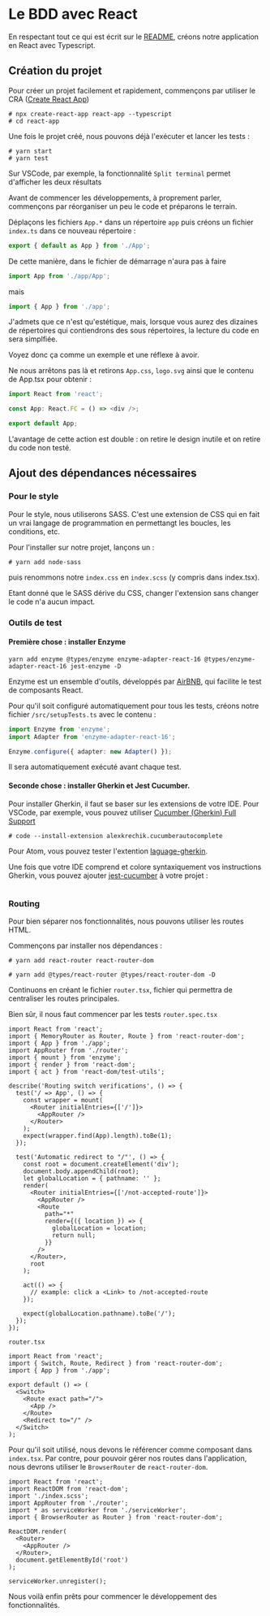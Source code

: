 # Le BDD avec React

En respectant tout ce qui est écrit sur le [README](../README.md), créons notre application en React avec Typescript.

## Création du projet

Pour créer un projet facilement et rapidement, commençons par utiliser le CRA ([Create React App](https://github.com/facebook/create-react-app))

```shell
# npx create-react-app react-app --typescript
# cd react-app
```

Une fois le projet créé, nous pouvons déjà l'exécuter et lancer les tests :

```shell
# yarn start
# yarn test
```

Sur VSCode, par exemple, la fonctionnalité `Split terminal` permet d'afficher les deux résultats

Avant de commencer les développements, à proprement parler, commençons par réorganiser un peu le code et préparons le terrain.

Déplaçons les fichiers `App.*` dans un répertoire `app` puis créons un fichier `index.ts` dans ce nouveau répertoire :

```typescript
export { default as App } from './App';
```

De cette manière, dans le fichier de démarrage n'aura pas à faire

```typescript
import App from './app/App';
```

mais

```typescript
import { App } from './app';
```

J'admets que ce n'est qu'estétique, mais, lorsque vous aurez des dizaines de répertoires qui contiendrons des sous répertoires, la lecture du code en sera simplfiée.

Voyez donc ça comme un exemple et une réflexe à avoir.

Ne nous arrêtons pas là et retirons `App.css`, `logo.svg` ainsi que le contenu de App.tsx pour obtenir :

```typescript
import React from 'react';

const App: React.FC = () => <div />;

export default App;
```

L'avantage de cette action est double : on retire le design inutile et on retire du code non testé.

## Ajout des dépendances nécessaires

### Pour le style

Pour le style, nous utiliserons SASS. C'est une extension de CSS qui en fait un vrai langage de programmation en permettangt les boucles, les conditions, etc.

Pour l'installer sur notre projet, lançons un :

```shell
# yarn add node-sass
```

puis renommons notre `index.css` en `index.scss` (y compris dans index.tsx).

Etant donné que le SASS dérive du CSS, changer l'extension sans changer le code n'a aucun impact.

### Outils de test

#### Première chose : installer Enzyme

```shell
yarn add enzyme @types/enzyme enzyme-adapter-react-16 @types/enzyme-adapter-react-16 jest-enzyme -D
```

Enzyme est un ensemble d'outils, développés par [AirBNB](https://github.com/airbnb/enzyme), qui facilite le test de composants React.

Pour qu'il soit configuré automatiquement pour tous les tests, créons notre fichier `/src/setupTests.ts` avec le contenu :

```typescript
import Enzyme from 'enzyme';
import Adapter from 'enzyme-adapter-react-16';

Enzyme.configure({ adapter: new Adapter() });
```

Il sera automatiquement exécuté avant chaque test.

#### Seconde chose : installer Gherkin et Jest Cucumber.

Pour installer Gherkin, il faut se baser sur les extensions de votre IDE. Pour VSCode, par exemple, vous pouvez utiliser [Cucumber (Gherkin) Full Support](https://marketplace.visualstudio.com/items?itemName=alexkrechik.cucumberautocomplete)

```shell
# code --install-extension alexkrechik.cucumberautocomplete
```

Pour Atom, vous pouvez tester l'extention [laguage-gherkin](https://atom.io/packages/language-gherkin).

Une fois que votre IDE comprend et colore syntaxiquement vos instructions Gherkin, vous pouvez ajouter [jest-cucumber](https://github.com/bencompton/jest-cucumber) à votre projet :

```shell

```

### Routing

Pour bien séparer nos fonctionnalités, nous pouvons utiliser les routes HTML.

Commençons par installer nos dépendances :

```shell
# yarn add react-router react-router-dom
```

```shell
# yarn add @types/react-router @types/react-router-dom -D
```

Continuons en créant le fichier `router.tsx`, fichier qui permettra de centraliser les routes principales.

Bien sûr, il nous faut commencer par les tests
`router.spec.tsx`

```tsx
import React from 'react';
import { MemoryRouter as Router, Route } from 'react-router-dom';
import { App } from './app';
import AppRouter from './router';
import { mount } from 'enzyme';
import { render } from 'react-dom';
import { act } from 'react-dom/test-utils';

describe('Routing switch verifications', () => {
  test('/ => App', () => {
    const wrapper = mount(
      <Router initialEntries={['/']}>
        <AppRouter />
      </Router>
    );
    expect(wrapper.find(App).length).toBe(1);
  });

  test('Automatic redirect to "/"', () => {
    const root = document.createElement('div');
    document.body.appendChild(root);
    let globalLocation = { pathname: '' };
    render(
      <Router initialEntries={['/not-accepted-route']}>
        <AppRouter />
        <Route
          path="*"
          render={({ location }) => {
            globalLocation = location;
            return null;
          }}
        />
      </Router>,
      root
    );

    act(() => {
      // example: click a <Link> to /not-accepted-route
    });

    expect(globalLocation.pathname).toBe('/');
  });
});
```

`router.tsx`

```tsx
import React from 'react';
import { Switch, Route, Redirect } from 'react-router-dom';
import { App } from './app';

export default () => (
  <Switch>
    <Route exact path="/">
      <App />
    </Route>
    <Redirect to="/" />
  </Switch>
);
```

Pour qu'il soit utilisé, nous devons le référencer comme composant dans `index.tsx`. Par contre, pour pouvoir gérer nos routes dans l'application, nous devrons utiliser le `BrowserRouter` de `react-router-dom`.

```tsx
import React from 'react';
import ReactDOM from 'react-dom';
import './index.scss';
import AppRouter from './router';
import * as serviceWorker from './serviceWorker';
import { BrowserRouter as Router } from 'react-router-dom';

ReactDOM.render(
  <Router>
    <AppRouter />
  </Router>,
  document.getElementById('root')
);

serviceWorker.unregister();
```

Nous voilà enfin prêts pour commencer le développement des fonctionnalités.
